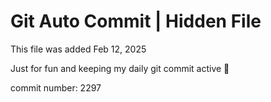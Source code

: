 # Git Auto Commit | Hidden File

This file was added Feb 12, 2025

Just for fun and keeping my daily git commit active 🤪

commit number: 2297
